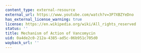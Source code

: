 ```yaml
---
content_type: external-resource
external_url: https://www.youtube.com/watch?v=3P7XBZYeDno
has_external_license_warning: true
license: https://en.wikipedia.org/wiki/All_rights_reserved
status: ''
title: Mechanism of Action of Vancomycin
uid: 0a4de2c0-212a-4385-ad5c-06b951c705d0
wayback_url: ''
---
```

